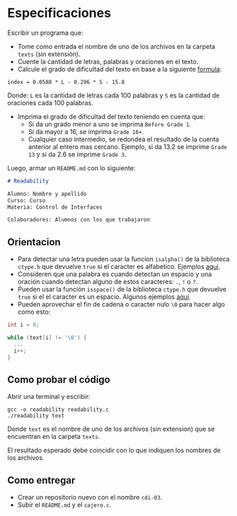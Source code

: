 # Especificaciones

Escribir un programa que: 
  - Tome como entrada el nombre de uno de los archivos en la carpeta `texts` (sin extensión).
  - Cuente la cantidad de letras, palabras y oraciones en el texto.
  - Calcule el grado de dificultad del texto en base a la siguiente [formula](https://en.wikipedia.org/wiki/Coleman%E2%80%93Liau_index#:~:text=The%20Coleman%E2%80%93Liau%20index%20is,necessary%20to%20comprehend%20the%20text.):

```
index = 0.0588 * L - 0.296 * S - 15.8
```

Donde: `L` es la cantidad de letras cada 100 palabras y `S` es la cantidad de oraciones cada 100 palabras.

  - Imprima el grado de dificultad del texto teniendo en cuenta que:
    - Si da un grado menor a uno se imprima `Before Grade 1`.
    - Si da mayor a 16, se imprima `Grade 16+`.
    - Cualquier caso intermedio, se redondea el resultado de la cuenta anterior al entero mas cercano. Ejemplo, si da 13.2 se imprime `Grade 13` y si da 2.6 se imprime `Grade 3`.

Luego, armar un `README.md` con lo siguiente:

```markdown
# Readability

Alumno: Nombre y apellido
Curso: Curso
Materia: Control de Interfaces

Colaboradores: Alumnos con los que trabajaron
```

## Orientacion

- Para detectar una letra pueden usar la funcion `isalpha()` de la biblioteca `ctype.h` que devuelve `true` si el caracter es alfabetico. Ejemplos [aqui](https://www.programiz.com/c-programming/library-function/ctype.h/isalpha).
- Consideren que una palabra es cuando detectan un espacio y una oración cuando detectan alguno de estos caracteres: `.`, `!` o `?`.
- Pueden usar la función `isspace()` de la biblioteca `ctype.h` que devuelve `true` si el el caracter es un espacio. Algunos ejemplos [aquí](https://www.programiz.com/c-programming/library-function/ctype.h/isspace).
- Pueden aprovechar el fin de cadena o caracter nulo `\0` para hacer algo como esto:

```c
int i = 0;

while (text[i] != '\0') {
  ...
  i++;
}
```

## Como probar el código

Abrir una terminal y escribir:

```
gcc -o readability readability.c
./readability text
```

Donde `text` es el nombre de uno de los archivos (sin extension) que se encuentran en la carpeta `texts`.

El resultado esperado debe coincidir con lo que indiquen los nombres de los archivos.

## Como entregar

- Crear un repositorio nuevo con el nombre `cdi-03`.
- Subir el `README.md` y el `cajero.c`.
